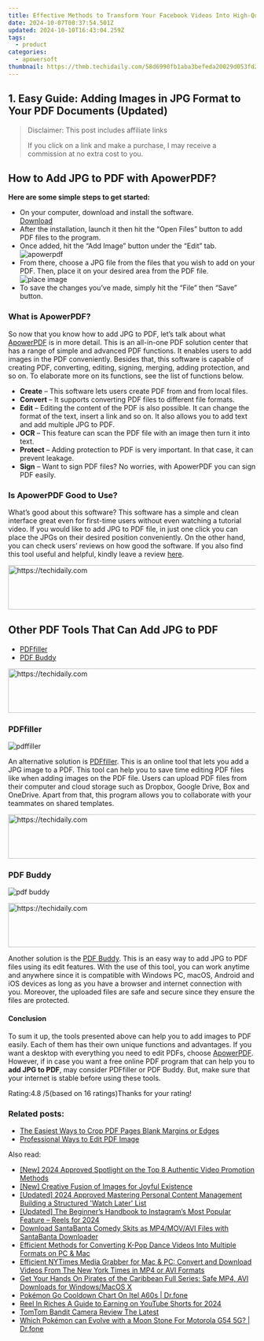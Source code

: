 ```yaml
---
title: Effective Methods to Transform Your Facebook Videos Into High-Quality MP3 Files
date: 2024-10-07T08:37:54.501Z
updated: 2024-10-10T16:43:04.259Z
tags:
  - product
categories:
  - apowersoft
thumbnail: https://thmb.techidaily.com/58d6990fb1aba3befeda20029d053fd2dc8e67729321f3227eadd737a516d064.jpg
---
```


## 1. Easy Guide: Adding Images in JPG Format to Your PDF Documents (Updated)

>  Disclaimer: This post includes affiliate links
>
>  If you click on a link and make a purchase, I may receive a commission at no extra cost to you.
>

## How to Add JPG to PDF with ApowerPDF?

**Here are some simple steps to get started:**

* On your computer, download and install the software.  
[Download](https://tools.techidaily.com/apowersoft/products/)
* After the installation, launch it then hit the “Open Files” button to add PDF files to the program.
* Once added, hit the “Add Image” button under the “Edit” tab.  
![apowerpdf](https://www.apowersoft.com//webusupload.aoscdn.com/apowercom/wp-content/uploads/2020/07/add-image.jpg.webp)
* From there, choose a JPG file from the files that you wish to add on your PDF. Then, place it on your desired area from the PDF file.  
![place image](https://www.apowersoft.com//webusupload.aoscdn.com/apowercom/wp-content/uploads/2020/07/place-jpg.jpg.webp)
* To save the changes you’ve made, simply hit the “File” then “Save” button.

### What is ApowerPDF?

So now that you know how to add JPG to PDF, let’s talk about what [ApowerPDF](https://tools.techidaily.com/apowersoft/apower-pdf/) is in more detail. This is an all-in-one PDF solution center that has a range of simple and advanced PDF functions. It enables users to add images in the PDF conveniently. Besides that, this software is capable of creating PDF, converting, editing, signing, merging, adding protection, and so on. To elaborate more on its functions, see the list of functions below.

* **Create** – This software lets users create PDF from and from local files.
* **Convert** – It supports converting PDF files to different file formats.
* **Edit**  – Editing the content of the PDF is also possible. It can change the format of the text, insert a link and so on. It also allows you to add text and add multiple JPG to PDF.
* **OCR** – This feature can scan the PDF file with an image then turn it into text.
* **Protect** – Adding protection to PDF is very important. In that case, it can prevent leakage.
* **Sign** – Want to sign PDF files? No worries, with ApowerPDF you can sign PDF easily.

### Is ApowerPDF Good to Use?

What’s good about this software? This software has a simple and clean interface great even for first-time users without even watching a tutorial video. If you would like to add JPG to PDF file, in just one click you can place the JPGs on their desired position conveniently. On the other hand, you can check users’ reviews on how good the software. If you also find this tool useful and helpful, kindly leave a review [here](https://www.g2crowd.com/products/apowerpdf/reviews).

<!-- affiliate ads begin -->
<a href="https://aligracehair.sjv.io/c/5597632/1959778/19272" target="_top" id="1959778">
  <img src="//a.impactradius-go.com/display-ad/19272-1959778" border="0" alt="https://techidaily.com" width="728" height="90"/>
</a>
<img height="0" width="0" src="https://aligracehair.sjv.io/i/5597632/1959778/19272" style="position:absolute;visibility:hidden;" border="0" />
<!-- affiliate ads end -->

## Other PDF Tools That Can Add JPG to PDF

* [PDFfiller](https://tools.techidaily.com/apowersoft/products/)
* [PDF Buddy](https://tools.techidaily.com/apowersoft/products/)

<!-- affiliate ads begin -->
<a href="https://ephamedtechinc.pxf.io/c/5597632/2137216/26400" target="_top" id="2137216">
  <img src="//a.impactradius-go.com/display-ad/26400-2137216" border="0" alt="https://techidaily.com" width="728" height="90"/>
</a>
<img height="0" width="0" src="https://ephamedtechinc.pxf.io/i/5597632/2137216/26400" style="position:absolute;visibility:hidden;" border="0" />
<!-- affiliate ads end -->

### PDFfiller

![pdffiller](https://www.apowersoft.com//webusupload.aoscdn.com/apowercom/wp-content/uploads/2020/07/add-image-pdffiller.jpg.webp)

An alternative solution is [PDFfiller](https://www.pdffiller.com/en/categories/add-image.htm). This is an online tool that lets you add a JPG image to a PDF. This tool can help you to save time editing PDF files like when adding images on the PDF file. Users can upload PDF files from their computer and cloud storage such as Dropbox, Google Drive, Box and OneDrive. Apart from that, this program allows you to collaborate with your teammates on shared templates.

<!-- affiliate ads begin -->
<a href="https://imp.i110150.net/c/5597632/798165/11305" target="_top" id="798165">
  <img src="//a.impactradius-go.com/display-ad/11305-798165" border="0" alt="https://techidaily.com" width="728" height="90"/>
</a>
<img height="0" width="0" src="https://imp.i110150.net/i/5597632/798165/11305" style="position:absolute;visibility:hidden;" border="0" />
<!-- affiliate ads end -->

### PDF Buddy

![pdf buddy](https://www.apowersoft.com//webusupload.aoscdn.com/apowercom/wp-content/uploads/2020/07/add-jpg-using-pdfbuddy.jpg.webp)

<!-- affiliate ads begin -->
<a href="https://united.elfm.net/c/5597632/517826/4704" target="_top" id="517826">
  <img src="//a.impactradius-go.com/display-ad/4704-517826" border="0" alt="https://techidaily.com" width="728" height="90"/>
</a>
<img height="0" width="0" src="https://united.elfm.net/i/5597632/517826/4704" style="position:absolute;visibility:hidden;" border="0" />
<!-- affiliate ads end -->

Another solution is the [PDF Buddy](https://www.pdfbuddy.com/how-to/add-image-to-pdf). This is an easy way to add JPG to PDF files using its edit features. With the use of this tool, you can work anytime and anywhere since it is compatible with Windows PC, macOS, Android and iOS devices as long as you have a browser and internet connection with you. Moreover, the uploaded files are safe and secure since they ensure the files are protected.

#### Conclusion

To sum it up, the tools presented above can help you to add images to PDF easily. Each of them has their own unique functions and advantages. If you want a desktop with everything you need to edit PDFs, choose [ApowerPDF](https://tools.techidaily.com/apowersoft/apower-pdf/). However, if in case you want a free online PDF program that can help you to **add JPG to PDF**, may consider PDFfiller or PDF Buddy. But, make sure that your internet is stable before using these tools.

Rating:4.8 /5(based on 16 ratings)Thanks for your rating!

### Related posts:

* [The Easiest Ways to Crop PDF Pages Blank Margins or Edges](https://tools.techidaily.com/apowersoft/apower-pdf/)
* [Professional Ways to Edit PDF Image](https://tools.techidaily.com/apowersoft/apower-pdf/)

<ins class="adsbygoogle"
     style="display:block"
     data-ad-format="autorelaxed"
     data-ad-client="ca-pub-7571918770474297"
     data-ad-slot="1223367746"></ins>

<ins class="adsbygoogle"
     style="display:block"
     data-ad-client="ca-pub-7571918770474297"
     data-ad-slot="8358498916"
     data-ad-format="auto"
     data-full-width-responsive="true"></ins>

<span class="atpl-alsoreadstyle">Also read:</span>
<div><ul>
<li><a href="https://youtube-lab.techidaily.com/024-approved-spotlight-on-the-top-8-authentic-video-promotion-methods/"><u>[New] 2024 Approved Spotlight on the Top 8 Authentic Video Promotion Methods</u></a></li>
<li><a href="https://fox-glue.techidaily.com/new-creative-fusion-of-images-for-joyful-existence/"><u>[New] Creative Fusion of Images for Joyful Existence</u></a></li>
<li><a href="https://youtube-docs.techidaily.com/ed-2024-approved-mastering-personal-content-management-building-a-structured-watch-later-list/"><u>[Updated] 2024 Approved Mastering Personal Content Management Building a Structured 'Watch Later' List</u></a></li>
<li><a href="https://instagram-videos.techidaily.com/updated-the-beginners-handbook-to-instagrams-most-popular-feature-reels-for-2024/"><u>[Updated] The Beginner’s Handbook to Instagram’s Most Popular Feature – Reels for 2024</u></a></li>
<li><a href="https://win-studio.techidaily.com/download-santabanta-comedy-skits-as-mp4movavi-files-with-santabanta-downloader/"><u>Download SantaBanta Comedy Skits as MP4/MOV/AVI Files with SantaBanta Downloader</u></a></li>
<li><a href="https://win-studio.techidaily.com/efficient-methods-for-converting-k-pop-dance-videos-into-multiple-formats-on-pc-and-mac/"><u>Efficient Methods for Converting K-Pop Dance Videos Into Multiple Formats on PC & Mac</u></a></li>
<li><a href="https://win-studio.techidaily.com/efficient-nytimes-media-grabber-for-mac-and-pc-convert-and-download-videos-from-the-new-york-times-in-mp4-or-avi-formats/"><u>Efficient NYTimes Media Grabber for Mac & PC: Convert and Download Videos From The New York Times in MP4 or AVI Formats</u></a></li>
<li><a href="https://win-studio.techidaily.com/get-your-hands-on-pirates-of-the-caribbean-full-series-safe-mp4-avi-downloads-for-windowsmacos-x/"><u>Get Your Hands On Pirates of the Caribbean Full Series: Safe MP4, AVI Downloads for Windows/MacOS X</u></a></li>
<li><a href="https://android-pokemon-go.techidaily.com/pokemon-go-cooldown-chart-on-itel-a60s-drfone-by-drfone-virtual-android/"><u>Pokémon Go Cooldown Chart On Itel A60s | Dr.fone</u></a></li>
<li><a href="https://facebook-video-footage.techidaily.com/reel-in-riches-a-guide-to-earning-on-youtube-shorts-for-2024/"><u>Reel In Riches A Guide to Earning on YouTube Shorts for 2024</u></a></li>
<li><a href="https://extra-hints.techidaily.com/tomtom-bandit-camera-review-the-latest/"><u>TomTom Bandit Camera Review The Latest</u></a></li>
<li><a href="https://android-pokemon-go.techidaily.com/which-pokemon-can-evolve-with-a-moon-stone-for-motorola-g54-5g-drfone-by-drfone-virtual-android/"><u>Which Pokémon can Evolve with a Moon Stone For Motorola G54 5G? | Dr.fone</u></a></li>
</ul></div>

